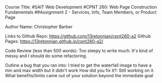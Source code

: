 Course Title:
#SAIT Web Development
#CPNT 260: Web Page Construction Fundamentals
##Assignment 2 - Services, Info, Team Members, or Product Page

Author Name:
Christopher Barber

Links to
Github Repo:
https://github.com/13retonnian/cpnt260-a2
Github Pages:
https://13retonnian.github.io/cpnt260-a2/

Code Review (less than 500 words):
Too sleepy to write much. It's kind of messy and I should do some refactoring.

Outline a bug that you ran into:
I tried to get the waterfall image to have a min and max width but it didn't work
How did you fix it?:
Still working on it.
What benefits/limits came out of your solution beyond the immediate goal